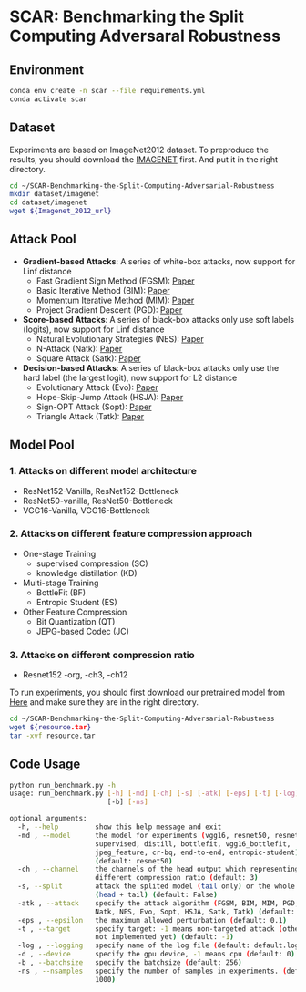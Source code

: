 # SCAR: Benchmarking the Split Computing Adversaral Robustness

## Environment
```bash
conda env create -n scar --file requirements.yml
conda activate scar
```

## Dataset
Experiments are based on ImageNet2012 dataset. To preproduce the results, you should download the [IMAGENET](https://image-net.org/download) first. And put it in the right directory.
```bash
cd ~/SCAR-Benchmarking-the-Split-Computing-Adversarial-Robustness
mkdir dataset/imagenet
cd dataset/imagenet
wget ${Imagenet_2012_url}
```

## Attack Pool
- **Gradient-based Attacks**: A series of white-box attacks, now support for Linf distance
  - Fast Gradient Sign Method (FGSM): [Paper](https://arxiv.org/abs/1412.6572)
  - Basic Iterative Method (BIM): [Paper](https://arxiv.org/abs/1607.02533)
  - Momentum Iterative Method (MIM): [Paper](https://arxiv.org/abs/1710.06081)
  - Project Gradient Descent (PGD): [Paper](https://arxiv.org/abs/1706.06083)
- **Score-based Attacks**: A series of black-box attacks only use soft labels (logits), now support for Linf distance
  - Natural Evolutionary Strategies (NES): [Paper](https://arxiv.org/abs/1804.08598)
  - N-Attack (Natk): [Paper](https://arxiv.org/abs/1905.00441)
  - Square Attack (Satk): [Paper](https://arxiv.org/abs/1912.00049)
- **Decision-based Attacks**: A series of black-box attacks only use the hard label (the largest logit), now support for L2 distance
  - Evolutionary Attack (Evo): [Paper](https://arxiv.org/abs/1904.04433)
  - Hope-Skip-Jump Attack (HSJA): [Paper](https://arxiv.org/abs/1904.02144)
  - Sign-OPT Attack (Sopt): [Paper](https://arxiv.org/abs/1909.10773)
  - Triangle Attack (Tatk): [Paper](https://arxiv.org/abs/2112.06569)

## Model Pool
### 1. Attacks on different model architecture
  - ResNet152-Vanilla, ResNet152-Bottleneck
  - ResNet50-vanilla, ResNet50-Bottleneck
  - VGG16-Vanilla, VGG16-Bottleneck
### 2. Attacks on different feature compression approach
  - One-stage Training
    - supervised compression (SC)
    - knowledge distillation (KD)
  - Multi-stage Training
    - BottleFit (BF)
    - Entropic Student (ES)
  - Other Feature Compression
    - Bit Quantization (QT)
    - JEPG-based Codec (JC)
### 3. Attacks on different compression ratio
  - Resnet152 -org, -ch3, -ch12

To run experiments, you should first download our pretrained model from [Here](https://drive.google.com/file/d/1t_BJih8nyuRhxUkqHxrYwBYamM4HgphP/view?usp=drive_link) and make sure they are in the right directory.
```bash
cd ~/SCAR-Benchmarking-the-Split-Computing-Adversarial-Robustness
wget ${resource.tar}
tar -xvf resource.tar
```

## Code Usage

```bash
python run_benchmark.py -h
usage: run_benchmark.py [-h] [-md] [-ch] [-s] [-atk] [-eps] [-t] [-log] [-d]
                        [-b] [-ns]

optional arguments:
  -h, --help         show this help message and exit
  -md , --model      the model for experiments (vgg16, resnet50, resnet152,
                     supervised, distill, bottlefit, vgg16_bottlefit,
                     jpeg_feature, cr-bq, end-to-end, entropic-student)
                     (default: resnet50)
  -ch , --channel    the channels of the head output which representing
                     different compression ratio (default: 3)
  -s, --split        attack the splited model (tail only) or the whole model
                     (head + tail) (default: False)
  -atk , --attack    specify the attack algorithm (FGSM, BIM, MIM, PGD, PGD_2,
                     Natk, NES, Evo, Sopt, HSJA, Satk, Tatk) (default: FGSM)
  -eps , --epsilon   the maximum allowed perturbation (default: 0.1)
  -t , --target      specify target: -1 means non-targeted attack (others are
                     not implemented yet) (default: -1)
  -log , --logging   specify name of the log file (default: default.log)
  -d , --device      specify the gpu device, -1 means cpu (default: 0)
  -b , --batchsize   specify the batchsize (default: 256)
  -ns , --nsamples   specify the number of samples in experiments. (default:
                     1000)

```